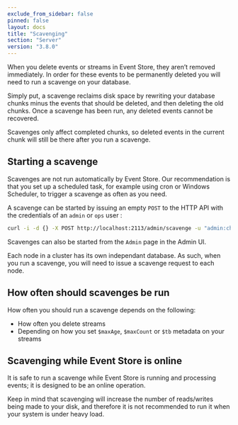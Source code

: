 ```yaml
---
exclude_from_sidebar: false
pinned: false
layout: docs
title: "Scavenging"
section: "Server"
version: "3.8.0"
---
```


When you delete events or streams in Event Store, they aren’t removed immediately. In order for these events to be permanently deleted you will need to run a scavenge on your database.

Simply put, a scavenge reclaims disk space by rewriting your database chunks minus the events that should be deleted, and then deleting the old chunks. Once a scavenge has been run, any deleted events cannot be recovered.

<span class="note">
Scavenges only affect completed chunks, so deleted events in the current chunk will still be there after you run a scavenge.
</span>

## Starting a scavenge

Scavenges are not run automatically by Event Store. Our recommendation is that you set up a scheduled task, for example using cron or Windows Scheduler, to trigger a scavenge as often as you need.

A scavenge can be started by issuing an empty `POST` to the HTTP API with the credentials of an `admin` or `ops` user :

```bash
curl -i -d {} -X POST http://localhost:2113/admin/scavenge -u "admin:changeit"
```

Scavenges can also be started from the `Admin` page in the Admin UI.

<span class="note--warning">
Each node in a cluster has its own independant database. As such, when you run a scavenge, you will need to issue a scavenge request to each node.
</span>

## How often should scavenges be run

How often you should run a scavenge depends on the following:

- How often you delete streams
- Depending on how you set `$maxAge`, `$maxCount` or `$tb` metadata on your streams

## Scavenging while Event Store is online

It is safe to run a scavenge while Event Store is running and processing events; it is designed to be an online operation.

Keep in mind that scavenging will increase the number of reads/writes being made to your disk, and therefore it is not recommended to run it when your system is under heavy load.
